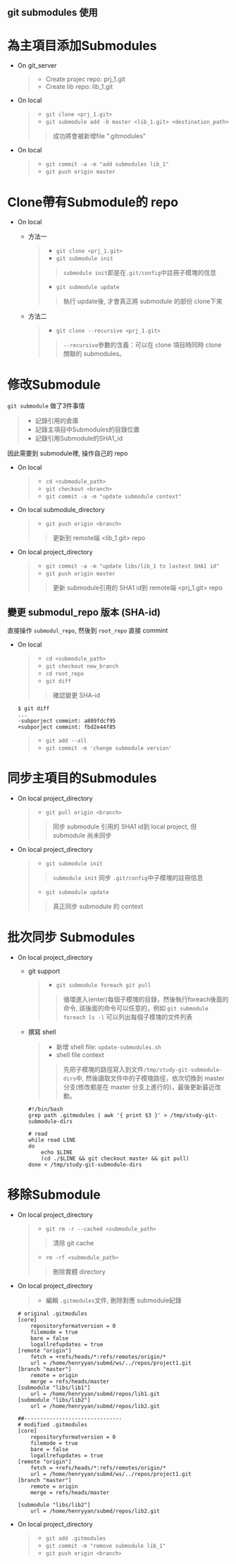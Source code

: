 git submodules 使用
---


# 為主項目添加Submodules
+ On git_server
    > + Create projec repo: prj_1.git
    > + Create lib repo: lib_1.git

+ On local
    > + `git clone <prj_1.git>`
    > + `git submodule add -b master <lib_1.git> <destination_path>`
    >> 成功將會被新增file ".gitmodules"

+ On local
    > + `git commit -a -m "add submodules lib_1"`
    > + `git push origin master`


# Clone帶有Submodule的 repo
+ On local
    - 方法一
        > + `git clone <prj_1.git>`
        > + `git submodule init`
        >> `submodule init`即是在`.git/config`中註冊子模塊的信息
        > + `git submodule update`
        >> 執行 update後, 才會真正將 submodule 的部份 clone下來

    - 方法二
        > + `git clone --recursive <prj_1.git>`
        >> `--recursive`參數的含義：可以在 clone 項目時同時 clone 關聯的 submodules。

# 修改Submodule

`git submodule` 做了3件事情
> + 記錄引用的倉庫
> + 記錄主項目中Submodules的目錄位置
> + 記錄引用Submodule的SHA1_id

因此需要到 submodule裡, 操作自己的 repo

+ On local
    > + `cd <submodule_path>`
    > + `git checkout <branch>`
    > + `git commit -a -m "update submodule context"`

+ On local submodule_directory
    > + `git push origin <branch>`
    >> 更新到 remote端 <lib_1.git> repo

+ On local project_directory
    > + `git commit -a -m "update libs/lib_1 to lastest SHA1 id"`
    > + `git push origin master`
    >> 更新 submodule引用的 SHA1 id到 remote端 <prj_1.git> repo

## 變更 submodul_repo 版本 (SHA-id)

直接操作 `submodul_repo`, 然後到 `root_repo` 直接 commint

+ On local
    > + `cd <submodule_path>`
    > + `git checkout new_branch`
    > + `cd root_repo`
    > + `git diff`
    >> 確認變更 SHA-id

    ```
    $ git diff
    ...
    -subporject commint: a809fdcf95
    +subporject commint: fbd2e44f85
    ```

    > + `git add --all`
    > + `git commit -m 'change submodule version'`

# 同步主項目的Submodules

+ On local project_directory
    > + `git pull origin <branch>`
    >> 同步 submodule 引用的 SHA1 id到 local project, 但 submodule 尚未同步

+ On local project_directory
    > + `git submodule init`
    >> `submodule init` 同步 `.git/config`中子模塊的註冊信息
    > + `git submodule update`
    >> 真正同步 submodule 的 context


# 批次同步 Submodules

+ On local project_directory

    - git support
        > + `git submodule foreach git pull`
        >> 循環進入(enter)每個子模塊的目錄，然後執行foreach後面的命令,
        該後面的命令可以任意的，例如 `git submodule foreach ls -l` 可以列出每個子模塊的文件列表

    - 撰寫 shell
        > + 新增 shell file: `update-submodules.sh`
        > + shell file context
        >> 先把子模塊的路徑寫入到文件`/tmp/study-git-submodule-dirs`中,
        然後讀取文件中的子模塊路徑，依次切換到 master 分支(修改都是在 master 分支上進行的)，最後更新最近改動。

        ```
        #!/bin/bash
        grep path .gitmodules | awk '{ print $3 }' > /tmp/study-git-submodule-dirs

        # read
        while read LINE
        do
            echo $LINE
            (cd ./$LINE && git checkout master && git pull)
        done < /tmp/study-git-submodule-dirs
        ```

# 移除Submodule

+ On local project_directory
    > + `git rm -r --cached <submodule_path>`
    >> 清除 git cache
    > + `rm -rf <submodule_path>`
    >> 刪除實體 directory

+ On local project_directory
    > + 編輯 `.gitmodules`文件, 刪除對應 submodule紀錄

    ```
    # original .gitmodules
    [core]
        repositoryformatversion = 0
        filemode = true
        bare = false
        logallrefupdates = true
    [remote "origin"]
        fetch = +refs/heads/*:refs/remotes/origin/*
        url = /home/henryyan/submd/ws/../repos/project1.git
    [branch "master"]
        remote = origin
        merge = refs/heads/master
    [submodule "libs/lib1"]
        url = /home/henryyan/submd/repos/lib1.git
    [submodule "libs/lib2"]
        url = /home/henryyan/submd/repos/lib2.git

    ##-------------------------------
    # modified .gitmodules
    [core]
        repositoryformatversion = 0
        filemode = true
        bare = false
        logallrefupdates = true
    [remote "origin"]
        fetch = +refs/heads/*:refs/remotes/origin/*
        url = /home/henryyan/submd/ws/../repos/project1.git
    [branch "master"]
        remote = origin
        merge = refs/heads/master

    [submodule "libs/lib2"]
        url = /home/henryyan/submd/repos/lib2.git

    ```

+ On local project_directory
    > + `git add .gitmodules`
    > + `git commit -m "remove submodule lib_1"`
    > + `git push origin <branch>`





